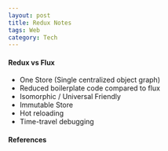 ```yaml
---
layout: post
title: Redux Notes
tags: Web
category: Tech
---
```


#### Redux vs Flux ####

- One Store (Single centralized object graph)  
- Reduced boilerplate code compared to flux  
- Isomorphic / Universal Friendly  
- Immutable Store  
- Hot reloading  
- Time-travel debugging  


#### References ####

